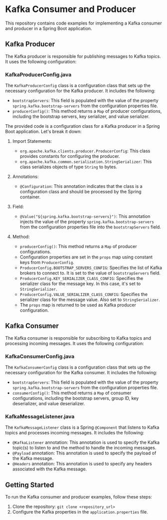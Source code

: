 

# Kafka Consumer and Producer

This repository contains code examples for implementing a Kafka consumer and producer in a Spring Boot application.

## Kafka Producer

The Kafka producer is responsible for publishing messages to Kafka topics. It uses the following configuration:

### KafkaProducerConfig.java

The `KafkaProducerConfig` class is a configuration class that sets up the necessary configuration for the Kafka producer. It includes the following:

- `bootstrapServers`: This field is populated with the value of the property `spring.kafka.bootstrap-servers` from the configuration properties file.
- `producerConfig()`: This method returns a `Map` of producer configurations, including the bootstrap servers, key serializer, and value serializer.


The provided code is a configuration class for a Kafka producer in a Spring Boot application. Let's break it down:

1. Import Statements:
   - `org.apache.kafka.clients.producer.ProducerConfig`: This class provides constants for configuring the producer.
   - `org.apache.kafka.common.serialization.StringSerializer`: This class serializes objects of type `String` to bytes.

2. Annotations:
   - `@Configuration`: This annotation indicates that the class is a configuration class and should be processed by the Spring container.

3. Field:
   - `@Value("${spring.kafka.bootstrap-servers}")`: This annotation injects the value of the property `spring.kafka.bootstrap-servers` from the configuration properties file into the `bootstrapServers` field.

4. Method:
   - `producerConfig()`: This method returns a `Map` of producer configurations.
   - Configuration properties are set in the `props` map using constant keys from `ProducerConfig`.
   - `ProducerConfig.BOOTSTRAP_SERVERS_CONFIG`: Specifies the list of Kafka brokers to connect to. It is set to the value of `bootstrapServers` field.
   - `ProducerConfig.KEY_SERIALIZER_CLASS_CONFIG`: Specifies the serializer class for the message key. In this case, it's set to `StringSerializer`.
   - `ProducerConfig.VALUE_SERIALIZER_CLASS_CONFIG`: Specifies the serializer class for the message value. Also set to `StringSerializer`.
   - The `props` map is returned to be used as Kafka producer configuration.


## Kafka Consumer

The Kafka consumer is responsible for subscribing to Kafka topics and processing incoming messages. It uses the following configuration:

### KafkaConsumerConfig.java

The `KafkaConsumerConfig` class is a configuration class that sets up the necessary configuration for the Kafka consumer. It includes the following:

- `bootstrapServers`: This field is populated with the value of the property `spring.kafka.bootstrap-servers` from the configuration properties file.
- `consumerConfig()`: This method returns a `Map` of consumer configurations, including the bootstrap servers, group ID, key deserializer, and value deserializer.

### KafkaMessageListener.java

The `KafkaMessageListener` class is a Spring `@Component` that listens to Kafka topics and processes incoming messages. It includes the following:

- `@KafkaListener` annotation: This annotation is used to specify the Kafka topic(s) to listen to and the method to handle the incoming messages.
- `@Payload` annotation: This annotation is used to specify the payload of the Kafka message.
- `@Headers` annotation: This annotation is used to specify any headers associated with the Kafka message.

## Getting Started

To run the Kafka consumer and producer examples, follow these steps:

1. Clone the repository: `git clone <repository_url>`
2. Configure the Kafka properties in the `application.properties` file.
